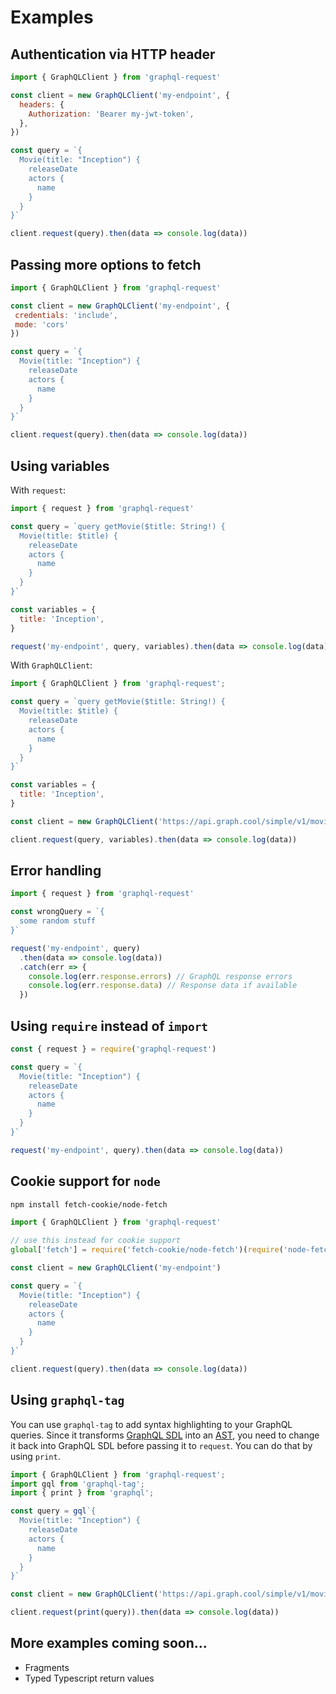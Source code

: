# Examples

## Authentication via HTTP header

```js
import { GraphQLClient } from 'graphql-request'

const client = new GraphQLClient('my-endpoint', {
  headers: {
    Authorization: 'Bearer my-jwt-token',
  },
})

const query = `{
  Movie(title: "Inception") {
    releaseDate
    actors {
      name
    }
  }
}`

client.request(query).then(data => console.log(data))
```

## Passing more options to fetch

```js
import { GraphQLClient } from 'graphql-request'

const client = new GraphQLClient('my-endpoint', {
 credentials: 'include',
 mode: 'cors'
})

const query = `{
  Movie(title: "Inception") {
    releaseDate
    actors {
      name
    }
  }
}`

client.request(query).then(data => console.log(data))
```

## Using variables

With `request`:

```js
import { request } from 'graphql-request'

const query = `query getMovie($title: String!) {
  Movie(title: $title) {
    releaseDate
    actors {
      name
    }
  }
}`

const variables = {
  title: 'Inception',
}

request('my-endpoint', query, variables).then(data => console.log(data))
```

With `GraphQLClient`:

```js
import { GraphQLClient } from 'graphql-request';

const query = `query getMovie($title: String!) {
  Movie(title: $title) {
    releaseDate
    actors {
      name
    }
  }
}`

const variables = {
  title: 'Inception',
}

const client = new GraphQLClient('https://api.graph.cool/simple/v1/movies')

client.request(query, variables).then(data => console.log(data))
```

## Error handling

```js
import { request } from 'graphql-request'

const wrongQuery = `{
  some random stuff
}`

request('my-endpoint', query)
  .then(data => console.log(data))
  .catch(err => {
    console.log(err.response.errors) // GraphQL response errors
    console.log(err.response.data) // Response data if available
  })
```

## Using `require` instead of `import`

```js
const { request } = require('graphql-request')

const query = `{
  Movie(title: "Inception") {
    releaseDate
    actors {
      name
    }
  }
}`

request('my-endpoint', query).then(data => console.log(data))
```

## Cookie support for `node`

```sh
npm install fetch-cookie/node-fetch
```

```js
import { GraphQLClient } from 'graphql-request'

// use this instead for cookie support
global['fetch'] = require('fetch-cookie/node-fetch')(require('node-fetch'))

const client = new GraphQLClient('my-endpoint')

const query = `{
  Movie(title: "Inception") {
    releaseDate
    actors {
      name
    }
  }
}`

client.request(query).then(data => console.log(data))
```

## Using `graphql-tag`

You can use `graphql-tag` to add syntax highlighting to your GraphQL queries. Since it transforms [GraphQL SDL](https://blog.graph.cool/graphql-sdl-schema-definition-language-6755bcb9ce51) into an [AST](https://en.wikipedia.org/wiki/Abstract_syntax_tree), you need to change it back into GraphQL SDL before passing it to `request`. You can do that by using `print`.

```js
import { GraphQLClient } from 'graphql-request';
import gql from 'graphql-tag';
import { print } from 'graphql';

const query = gql`{
  Movie(title: "Inception") {
    releaseDate
    actors {
      name
    }
  }
}`

const client = new GraphQLClient('https://api.graph.cool/simple/v1/movies')

client.request(print(query)).then(data => console.log(data))
```

## More examples coming soon...

* Fragments
* Typed Typescript return values
